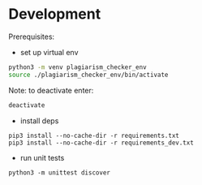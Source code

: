 # Development
Prerequisites:
- set up virtual env
```bash
python3 -m venv plagiarism_checker_env
source ./plagiarism_checker_env/bin/activate
```
Note: to deactivate enter:
```bash
deactivate
```
- install deps
```
pip3 install --no-cache-dir -r requirements.txt
pip3 install --no-cache-dir -r requirements_dev.txt
```
- run unit tests
```
python3 -m unittest discover
```
